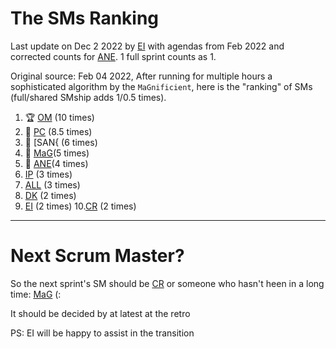 # The SMs Ranking


Last update on Dec 2 2022 by [EI] with agendas from Feb 2022 and corrected counts for [ANE]. 1 full sprint counts as 1.

Original source: Feb 04 2022, After running for multiple hours a sophisticated algorithm by the ``MaGnificient``,  here is the "ranking" of SMs  (full/shared SMship adds 1/0.5 times).

1. 🏆  [OM]  (10 times)
2. 🥇 [PC] (8.5 times)
3. 🥉 [SAN{ (6 times)
4. 🍺 [MaG](5 times) 
5. 🧋 [ANE](4 times)  
6. [IP] (3 times)
7. [ALL] (3 times)
8. [DK] (2 times)
9. [EI] (2 times)
10.[CR] (2 times)

----

# Next Scrum Master?

So the next sprint's SM should be [CR]  or someone who hasn't heen in a long time: [MaG] (:

It should be decided by at latest at the retro

PS: EI will be happy to assist in the transition

[ALL]:https://github.com/Surfict
[ANE]:https://github.com/GitHK
[BL]:https://github.com/dyollb
[CR]:https://github.com/colinRawlings
[DK]:https://github.com/mrnicegyu11
[EI]:https://github.com/elisabettai
[IP]:https://github.com/ignapas
[MaG]:https://github.com/mguidon
[OM]:https://github.com/odeimaiz
[PC]:https://github.com/pcrespov
[SAN]:https://github.com/sanderegg
